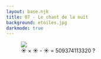 ```yaml
---
layout: base.njk
title: 07 - Le chant de la nuit
background: etoiles.jpg
darkmode: true
---
```


<figure>
    <img draggable="false" src="{{ '/assets/images/lueur.jpg' | url }}" alt=" ">
    <figcaption>☀️ × ☀️ - ☀️ = <span class="reponse">509374113320</span> ?</figcaption>
</figure>
